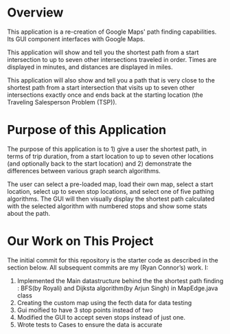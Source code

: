 # Overview

This application is a re-creation of Google Maps' path finding capabilities.  Its GUI component interfaces with Google Maps.

This application will show and tell you the shortest path from a start intersection to up to seven other intersections traveled in order.  Times are displayed in minutes, and distances are displayed in miles.

This application will also show and tell you a path that is very close to the shortest path from a start intersection that visits up to seven other intersections exactly once and ends back at the starting location (the Traveling Salesperson Problem (TSP)).

# Purpose of this Application

The purpose of this application is to 1) give a user the shortest path, in terms of trip duration, from a start location to up to seven other locations (and optionally back to the start location) and 2) demonstrate the differences between various graph search algorithms.

The user can select a pre-loaded map, load their own map, select a start location, select up to seven stop locations, and select one of five pathing algorithms.  The GUI will then visually display the shortest path calculated with the selected algorithm with numbered stops and show some stats about the path.

# Our Work on This Project

The initial commit for this repository is the starter code as described in the section below.  All subsequent commits are my (Ryan Connor’s) work.  I:

1. Implemented the Main datastructure behind the the shortest path finding : BFS(by Royali) and Dijksta algorithm(by Arjun Singh) in MapEdge.java class 
2. Creating the custom map using the fecth data for  data testing 
3. Gui moified to have 3 stop points instead of two 
4. Modified the GUI to accept seven stops instead of just one.
5. Wrote tests to Cases to ensure the data is accurate 


